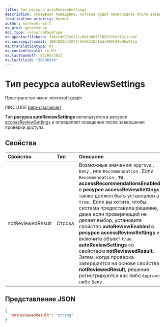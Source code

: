 ```yaml
---
title: Тип ресурса autoReviewSettings
description: Указывает поведение, которое будет происходить после завершения проверки доступа.
localization_priority: Normal
author: markwahl-msft
ms.prod: governance
doc_type: resourcePageType
ms.openlocfilehash: f46ef4b57a921cc08fbb8f3768597eef12c1ce4f
ms.sourcegitcommit: 1004835b44271f2e50332a1bdc9097d4b06a914a
ms.translationtype: MT
ms.contentlocale: ru-RU
ms.lasthandoff: 02/06/2021
ms.locfileid: "50136936"
---
```

# <a name="autoreviewsettings-resource-type"></a>Тип ресурса autoReviewSettings

Пространство имен: microsoft.graph

[!INCLUDE [beta-disclaimer](../../includes/beta-disclaimer.md)]

Тип **ресурса autoReviewSettings** используется в ресурсе [accessReviewSettings](accessreviewsettings.md) и определяет поведение после завершения проверки доступа.    

## <a name="properties"></a>Свойства

| Свойство | Тип | Описание |
| :------- | :--- | :---------- |
| notReviewedResult | Строка | Возможные значения: `Approve` , `Deny` , или `Recommendation` .  Если `Recommendation` , **то accessRecommendationsEnabled** в **ресурсе accessReviewSettings** также должен быть установлен в `true` . Если вы хотите, чтобы система предоставила решение, даже если проверяющий не делает выбор, установите свойство **autoReviewEnabled** в **ресурсе accessReviewSettings** и включите объект `true` **autoReviewSettings** со свойством **notReviewedResult.** Затем, когда проверка завершается на основе свойства **notReviewedResult,** решение регистрируются как либо `Approve` либо `Deny` .|

## <a name="json-representation"></a>Представление JSON

<!-- {
  "blockType": "resource",
  "@odata.type": "microsoft.graph.autoReviewSettings"
}-->
```json
{
  "notReviewedResult": "string"
}
```
<!-- uuid: 8fcb5dbc-d5aa-4681-8e31-b001d5168d79
2015-10-25 14:57:30 UTC -->
<!--
{
  "type": "#page.annotation",
  "description": "autoReviewSettings resource",
  "keywords": "",
  "section": "documentation",
  "tocPath": "",
  "suppressions": []
}
-->
